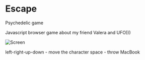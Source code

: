 # Escape
Psychedelic game

Javascript browser game about my friend Valera and UFO)))

![Screen](https://habrastorage.org/webt/e6/d7/cz/e6d7cz4bov87li5rnsicw4shmbc.png)

left-right-up-down - move the character
space - throw MacBook
